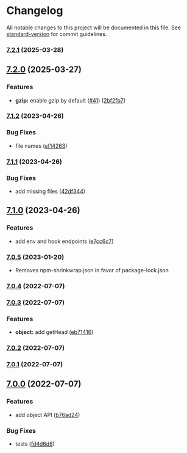# Changelog

All notable changes to this project will be documented in this file. See [standard-version](https://github.com/conventional-changelog/standard-version) for commit guidelines.

### [7.2.1](https://github.com/warehouseai/warehouse.ai-api-client/compare/7.2.0...7.2.1) (2025-03-28)

## [7.2.0](https://github.com/warehouseai/warehouse.ai-api-client/compare/7.1.2...7.2.0) (2025-03-27)


### Features

* **gzip:** enable gzip by default ([#41](https://github.com/warehouseai/warehouse.ai-api-client/issues/41)) ([2bf2fb7](https://github.com/warehouseai/warehouse.ai-api-client/commit/2bf2fb7cdc5a6aa20182ebb4e129632804f05e01))

### [7.1.2](https://github.com/warehouseai/warehouse.ai-api-client/compare/7.1.1...7.1.2) (2023-04-26)


### Bug Fixes

* file names ([ef14263](https://github.com/warehouseai/warehouse.ai-api-client/commit/ef14263ea9c686f48233435f9d0faff399b95c83))

### [7.1.1](https://github.com/warehouseai/warehouse.ai-api-client/compare/7.1.0...7.1.1) (2023-04-26)


### Bug Fixes

* add missing files ([42df344](https://github.com/warehouseai/warehouse.ai-api-client/commit/42df344caeea665a5a077e6bc604e7963d9a384a))

## [7.1.0](https://github.com/warehouseai/warehouse.ai-api-client/compare/7.0.5...7.1.0) (2023-04-26)


### Features

* add env and hook endpoints ([e7cc6c7](https://github.com/warehouseai/warehouse.ai-api-client/commit/e7cc6c7b5c9325c420b2d8172bba4728ffb033f5))

### [7.0.5](https://github.com/warehouseai/warehouse.ai-api-client/compare/7.0.4...7.0.5) (2023-01-20)

* Removes npm-shrinkwrap.json in favor of package-lock.json


### [7.0.4](https://github.com/warehouseai/warehouse.ai-api-client/compare/7.0.3...7.0.4) (2022-07-07)

### [7.0.3](https://github.com/warehouseai/warehouse.ai-api-client/compare/7.0.2...7.0.3) (2022-07-07)


### Features

* **object:** add getHead ([eb71416](https://github.com/warehouseai/warehouse.ai-api-client/commit/eb71416034b8dfb93cce9c345bfdaba0e3b5aac8))

### [7.0.2](https://github.com/warehouseai/warehouse.ai-api-client/compare/7.0.1...7.0.2) (2022-07-07)

### [7.0.1](https://github.com/warehouseai/warehouse.ai-api-client/compare/7.0.0...7.0.1) (2022-07-07)

## [7.0.0](https://github.com/warehouseai/warehouse.ai-api-client/compare/6.1.0...7.0.0) (2022-07-07)


### Features

* add object API ([b76ad24](https://github.com/warehouseai/warehouse.ai-api-client/commit/b76ad24c4b9b909a476985755a0ce55a3760b15d))


### Bug Fixes

* tests ([fd4d6d8](https://github.com/warehouseai/warehouse.ai-api-client/commit/fd4d6d87c3c658587a8d1ff9601957b81ec0952c))
